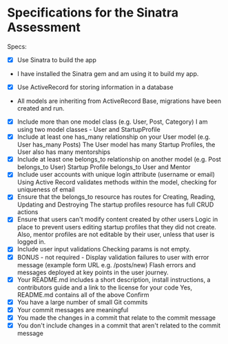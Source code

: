 # Specifications for the Sinatra Assessment

Specs:
- [x] Use Sinatra to build the app
- I have installed the Sinatra gem and am using it to build my app.
- [x] Use ActiveRecord for storing information in a database
- All models are inheriting from ActiveRecord Base, migrations have been created and run.
- [x] Include more than one model class (e.g. User, Post, Category)
I am using two model classes - User and StartupProfile
- [x] Include at least one has_many relationship on your User model (e.g. User has_many Posts)
The User model has many Startup Profiles, the User also has many mentorships
- [x] Include at least one belongs_to relationship on another model (e.g. Post belongs_to User)
Startup Profile belongs_to User and Mentor
- [x] Include user accounts with unique login attribute (username or email)
Using Active Record validates methods within the model, checking for uniqueness of email
- [x] Ensure that the belongs_to resource has routes for Creating, Reading, Updating and Destroying
The startup profiles resource has full CRUD actions
- [x] Ensure that users can't modify content created by other users
Logic in place to prevent users editing startup profiles that they did not create. Also, mentor profiles are not editable by their user, unless that user is logged in.
- [x] Include user input validations
Checking params is not empty.
- [x] BONUS - not required - Display validation failures to user with error message (example form URL e.g. /posts/new)
Flash errors and messages deployed at key points in the user journey.
- [x] Your README.md includes a short description, install instructions, a contributors guide and a link to the license for your code
Yes, README.md contains all of the above
Confirm
- [x] You have a large number of small Git commits
- [x] Your commit messages are meaningful
- [x] You made the changes in a commit that relate to the commit message
- [x] You don't include changes in a commit that aren't related to the commit message
